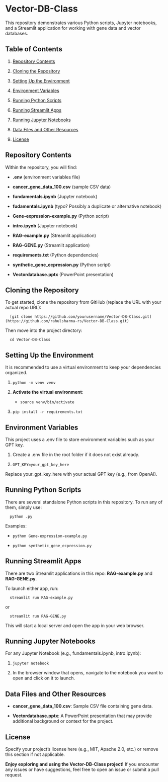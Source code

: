 Vector-DB-Class
===============

This repository demonstrates various Python scripts, Jupyter notebooks, and a Streamlit application for working with gene data and vector databases.

Table of Contents
-----------------

1.  [Repository Contents](#repository-contents)
    
2.  [Cloning the Repository](#cloning-the-repository)
    
3.  [Setting Up the Environment](#setting-up-the-environment)
    
4.  [Environment Variables](#environment-variables)
    
5.  [Running Python Scripts](#running-python-scripts)
    
6.  [Running Streamlit Apps](#running-streamlit-apps)
    
7.  [Running Jupyter Notebooks](#running-jupyter-notebooks)
    
8.  [Data Files and Other Resources](#data-files-and-other-resources)
    
9.  [License](#license)
    

Repository Contents
-------------------

Within the repository, you will find:

*   **.env** (environment variables file)
    
*   **cancer\_gene\_data\_100.csv** (sample CSV data)
    
*   **fundamentals.ipynb** (Jupyter notebook)
    
*   **fudamentals.ipynb** (typo? Possibly a duplicate or alternative notebook)
    
*   **Gene-expression-example.py** (Python script)
    
*   **intro.ipynb** (Jupyter notebook)
    
*   **RAG-example.py** (Streamlit application)
    
*   **RAG-GENE.py** (Streamlit application)
    
*   **requirements.txt** (Python dependencies)
    
*   **synthetic\_gene\_ecpression.py** (Python script)
    
*   **Vectordatabase.pptx** (PowerPoint presentation)
    

Cloning the Repository
----------------------

To get started, clone the repository from GitHub (replace the URL with your actual repo URL):

`   [git clone https://github.com/yourusername/Vector-DB-Class.git](https://github.com/rahulsharma-rs/Vector-DB-Class.git)   `

Then move into the project directory:

`   cd Vector-DB-Class   `

Setting Up the Environment
--------------------------

It is recommended to use a virtual environment to keep your dependencies organized.

1.  `python -m venv venv`
    
2.  **Activate the virtual environment**:
    
    *   `source venv/bin/activate`
        
        
3.  `pip install -r requirements.txt`
    

Environment Variables
---------------------

This project uses a .env file to store environment variables such as your GPT key.

1.  Create a .env file in the root folder if it does not exist already.
    
2.  `GPT_KEY=your_gpt_key_here`
    

Replace your\_gpt\_key\_here with your actual GPT key (e.g., from OpenAI).

Running Python Scripts
----------------------

There are several standalone Python scripts in this repository. To run any of them, simply use:

`   python .py   `

Examples:

*   `python Gene-expression-example.py`
    
*   `python synthetic_gene_ecpression.py`
    

Running Streamlit Apps
----------------------

There are two Streamlit applications in this repo: **RAG-example.py** and **RAG-GENE.py**.

To launch either app, run:

`   streamlit run RAG-example.py   `

or

`   streamlit run RAG-GENE.py   `

This will start a local server and open the app in your web browser.

Running Jupyter Notebooks
-------------------------

For any Jupyter Notebook (e.g., fundamentals.ipynb, intro.ipynb):

1.  `jupyter notebook`
    
2.  In the browser window that opens, navigate to the notebook you want to open and click on it to launch.
    

Data Files and Other Resources
------------------------------

*   **cancer\_gene\_data\_100.csv**: Sample CSV file containing gene data.
    
*   **Vectordatabase.pptx**: A PowerPoint presentation that may provide additional background or context for the project.
    

License
-------

Specify your project’s license here (e.g., MIT, Apache 2.0, etc.) or remove this section if not applicable.

**Enjoy exploring and using the Vector-DB-Class project!** If you encounter any issues or have suggestions, feel free to open an issue or submit a pull request.
